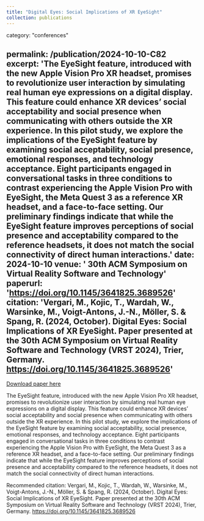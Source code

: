 ```yaml
---
title: "Digital Eyes: Social Implications of XR EyeSight"
collection: publications
---
```

category: "conferences"

permalink: /publication/2024-10-10-C82
excerpt: 'The EyeSight feature, introduced with the new Apple Vision Pro XR headset, promises to revolutionize user interaction by simulating real human eye expressions on a digital display. This feature could enhance XR devices’ social acceptability and social presence when communicating with others outside the XR experience. In this pilot study, we explore the implications of the EyeSight feature by examining social acceptability, social presence, emotional responses, and technology acceptance. Eight participants engaged in conversational tasks in three conditions to contrast experiencing the Apple Vision Pro with EyeSight, the Meta Quest 3 as a reference XR headset, and a face-to-face setting. Our preliminary findings indicate that while the EyeSight feature improves perceptions of social presence and acceptability compared to the reference headsets, it does not match the social connectivity of direct human interactions.'
date: 2024-10-10
venue: ' 30th ACM Symposium on Virtual Reality Software and Technology'
paperurl: 'https://doi.org/10.1145/3641825.3689526'
citation: 'Vergari, M., Kojic, T., Wardah, W., Warsinke, M., Voigt-Antons, J.-N., Möller, S. &amp; Spang, R. (2024, October). Digital Eyes: Social Implications of XR EyeSight. Paper presented at the 30th ACM Symposium on Virtual Reality Software and Technology (VRST 2024), Trier, Germany. https://doi.org/10.1145/3641825.3689526'
---

<a href='https://doi.org/10.1145/3641825.3689526'>Download paper here</a>

The EyeSight feature, introduced with the new Apple Vision Pro XR headset, promises to revolutionize user interaction by simulating real human eye expressions on a digital display. This feature could enhance XR devices’ social acceptability and social presence when communicating with others outside the XR experience. In this pilot study, we explore the implications of the EyeSight feature by examining social acceptability, social presence, emotional responses, and technology acceptance. Eight participants engaged in conversational tasks in three conditions to contrast experiencing the Apple Vision Pro with EyeSight, the Meta Quest 3 as a reference XR headset, and a face-to-face setting. Our preliminary findings indicate that while the EyeSight feature improves perceptions of social presence and acceptability compared to the reference headsets, it does not match the social connectivity of direct human interactions.

Recommended citation: Vergari, M., Kojic, T., Wardah, W., Warsinke, M., Voigt-Antons, J.-N., Möller, S. & Spang, R. (2024, October). Digital Eyes: Social Implications of XR EyeSight. Paper presented at the 30th ACM Symposium on Virtual Reality Software and Technology (VRST 2024), Trier, Germany. https://doi.org/10.1145/3641825.3689526